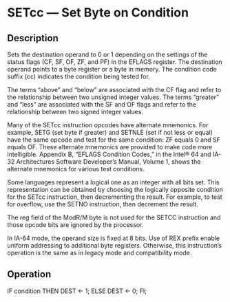 # SETcc — Set Byte on Condition

## Description

Sets the destination operand to 0 or 1 depending on the settings of the status flags (CF, SF, OF, ZF, and PF) in the EFLAGS register. The destination operand points to a byte register or a byte in memory. The condition code suffix (cc) indicates the condition being tested for.

The terms “above” and “below” are associated with the CF flag and refer to the relationship between two unsigned integer values. The terms “greater” and “less” are associated with the SF and OF flags and refer to the relationship between two signed integer values.

Many of the SETcc instruction opcodes have alternate mnemonics. For example, SETG (set byte if greater) and SETNLE (set if not less or equal) have the same opcode and test for the same condition: ZF equals 0 and SF equals OF. These alternate mnemonics are provided to make code more intelligible. Appendix B, “EFLAGS Condition Codes,” in the Intel® 64 and IA-32 Architectures Software Developer’s Manual, Volume 1, shows the alternate mnemonics for various test conditions.

Some languages represent a logical one as an integer with all bits set. This representation can be obtained by choosing the logically opposite condition for the SETcc instruction, then decrementing the result. For example, to test for overflow, use the SETNO instruction, then decrement the result.

The reg field of the ModR/M byte is not used for the SETCC instruction and those opcode bits are ignored by the processor.

In IA-64 mode, the operand size is fixed at 8 bits. Use of REX prefix enable uniform addressing to additional byte registers. Otherwise, this instruction’s operation is the same as in legacy mode and compatibility mode.

## Operation

IF condition
    THEN DEST ← 1;
    ELSE DEST ← 0;
FI;